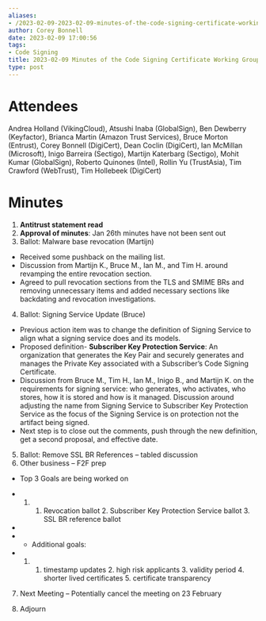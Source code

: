 ```yaml
---
aliases:
- /2023-02-09-2023-02-09-minutes-of-the-code-signing-certificate-working-group/
author: Corey Bonnell
date: 2023-02-09 17:00:56
tags:
- Code Signing
title: 2023-02-09 Minutes of the Code Signing Certificate Working Group
type: post
---
```


# Attendees

Andrea Holland (VikingCloud), Atsushi Inaba (GlobalSign), Ben Dewberry (Keyfactor), Brianca Martin (Amazon Trust Services), Bruce Morton (Entrust), Corey Bonnell (DigiCert), Dean Coclin (DigiCert), Ian McMillan (Microsoft), Inigo Barreira (Sectigo), Martijn Katerbarg (Sectigo), Mohit Kumar (GlobalSign), Roberto Quinones (Intel), Rollin Yu (TrustAsia), Tim Crawford (WebTrust), Tim Hollebeek (DigiCert)

# Minutes

1. **Antitrust statement read**
1. **Approval of minutes**: Jan 26th minutes have not been sent out
1. Ballot: Malware base revocation (Martijn)

- Received some pushback on the mailing list.
- Discussion from Martijn K., Bruce M., Ian M., and Tim H. around revamping the entire revocation section.
- Agreed to pull revocation sections from the TLS and SMIME BRs and removing unnecessary items and added necessary sections like backdating and revocation investigations.

4. Ballot: Signing Service Update (Bruce)

- Previous action item was to change the definition of Signing Service to align what a signing service does and its models.
- Proposed definition- **Subscriber Key Protection Service**: An organization that generates the Key Pair and securely generates and manages the Private Key associated with a Subscriber’s Code Signing Certificate.
- Discussion from Bruce M., Tim H., Ian M., Inigo B., and Martijn K. on the requirements for signing service: who generates, who activates, who stores, how it is stored and how is it managed. Discussion around adjusting the name from Signing Service to Subscriber Key Protection Service as the focus of the Signing Service is on protection not the artifact being signed.
- Next step is to close out the comments, push through the new definition, get a second proposal, and effective date.

5. Ballot: Remove SSL BR References – tabled discussion
1. Other business – F2F prep

- Top 3 Goals are being worked on

* 1. 1. Revocation ballot
        2\. Subscriber Key Protection Service ballot
        3\. SSL BR reference ballot
*
* - Additional goals:
* 1. 1. timestamp updates
        2\. high risk applicants
        3\. validity period
        4\. shorter lived certificates
        5\. certificate transparency

7. Next Meeting – Potentially cancel the meeting on 23 February

1. Adjourn